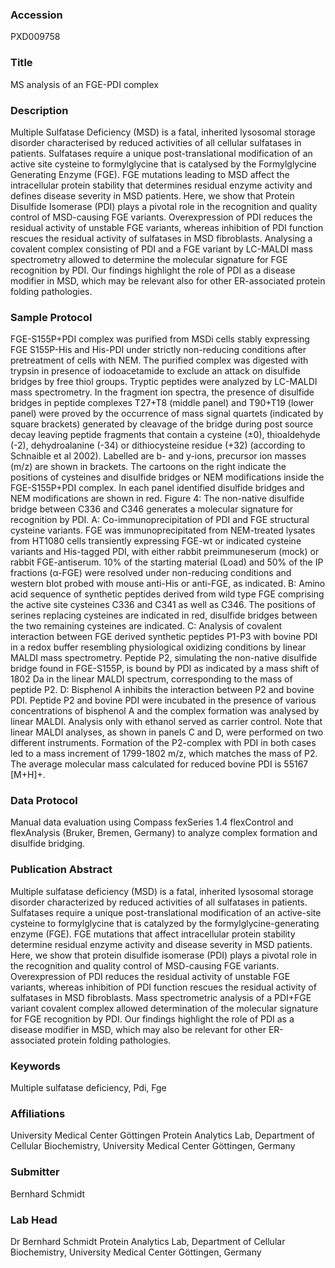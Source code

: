 ### Accession
PXD009758

### Title
MS analysis of an FGE-PDI complex

### Description
Multiple Sulfatase Deficiency (MSD) is a fatal, inherited lysosomal storage disorder characterised by reduced activities of all cellular sulfatases in patients. Sulfatases require a unique post-translational modification of an active site cysteine to formylglycine that is catalysed by the Formylglycine Generating Enzyme (FGE). FGE mutations leading to MSD affect the intracellular protein stability that determines residual enzyme activity and defines disease severity in MSD patients. Here, we show that Protein Disulfide Isomerase (PDI) plays a pivotal role in the recognition and quality control of MSD-causing FGE variants. Overexpression of PDI reduces the residual activity of unstable FGE variants, whereas inhibition of PDI function rescues the residual activity of sulfatases in MSD fibroblasts. Analysing a covalent complex consisting of PDI and a FGE variant by LC-MALDI mass spectrometry allowed to determine the molecular signature for FGE recognition by PDI. Our findings highlight the role of PDI as a disease modifier in MSD, which may be relevant also for other ER-associated protein folding pathologies.

### Sample Protocol
FGE-S155P+PDI complex was purified from MSDi cells stably expressing FGE S155P-His and His-PDI under strictly non-reducing conditions after pretreatment of cells with NEM. The purified complex was digested with trypsin in presence of iodoacetamide to exclude an attack on disulfide bridges by free thiol groups. Tryptic peptides were analyzed by LC-MALDI mass spectrometry. In the fragment ion spectra, the presence of disulfide bridges in peptide complexes T27+T8 (middle panel) and T90+T19 (lower panel) were proved by the occurrence of mass signal quartets (indicated by square brackets) generated by cleavage of the bridge during post source decay leaving peptide fragments that contain a cysteine (±0), thioaldehyde (-2), dehydroalanine (-34) or dithiocysteine residue (+32) (according to Schnaible et al 2002). Labelled are b- and y-ions, precursor ion masses (m/z) are shown in brackets. The cartoons on the right indicate the positions of cysteines and disulfide bridges or NEM modifications inside the FGE-S155P+PDI complex. In each panel identified disulfide bridges and NEM modifications are shown in red.  Figure 4: The non-native disulfide bridge between C336 and C346 generates a molecular signature for recognition by PDI. A: Co-immunoprecipitation of PDI and FGE structural cysteine variants. FGE was immunoprecipitated from NEM-treated lysates from HT1080 cells transiently expressing FGE-wt or indicated cysteine variants and His-tagged PDI, with either rabbit preimmuneserum (mock) or rabbit FGE-antiserum. 10% of the starting material (Load) and 50% of the IP fractions (α-FGE) were resolved under non-reducing conditions and western blot probed with mouse anti-His or anti-FGE, as indicated. B: Amino acid sequence of synthetic peptides derived from wild type FGE comprising the active site cysteines C336 and C341 as well as C346. The positions of serines replacing cysteines are indicated in red, disulfide bridges between the two remaining cysteines are indicated.  C: Analysis of covalent interaction between FGE derived synthetic peptides P1-P3 with bovine PDI in a redox buffer resembling physiological oxidizing conditions by linear MALDI mass spectrometry. Peptide P2, simulating the non-native disulfide bridge found in FGE-S155P, is bound by PDI as indicated by a mass shift of 1802 Da in the linear MALDI spectrum, corresponding to the mass of peptide P2.  D: Bisphenol A inhibits the interaction between P2 and bovine PDI. Peptide P2 and bovine PDI were incubated in the presence of various concentrations of bisphenol A and the complex formation was analysed by linear MALDI. Analysis only with ethanol served as carrier control.   Note that linear MALDI analyses, as shown in panels C and D, were performed on two different instruments. Formation of the P2-complex with PDI in both cases led to a mass increment of 1799-1802 m/z, which matches the mass of P2. The average molecular mass calculated for reduced bovine PDI is 55167 [M+H]+.

### Data Protocol
Manual data evaluation using Compass fexSeries 1.4 flexControl and flexAnalysis (Bruker, Bremen, Germany) to analyze complex formation and disulfide bridging.

### Publication Abstract
Multiple sulfatase deficiency (MSD) is a fatal, inherited lysosomal storage disorder characterized by reduced activities of all sulfatases in patients. Sulfatases require a unique post-translational modification of an active-site cysteine to formylglycine that is catalyzed by the formylglycine-generating enzyme (FGE). FGE mutations that affect intracellular protein stability determine residual enzyme activity and disease severity in MSD patients. Here, we show that protein disulfide isomerase (PDI) plays a pivotal role in the recognition and quality control of MSD-causing FGE variants. Overexpression of PDI reduces the residual activity of unstable FGE variants, whereas inhibition of PDI function rescues the residual activity of sulfatases in MSD fibroblasts. Mass spectrometric analysis of a PDI+FGE variant covalent complex allowed determination of the molecular signature for FGE recognition by PDI. Our findings highlight the role of PDI as a disease modifier in MSD, which may also be relevant for other ER-associated protein folding pathologies.

### Keywords
Multiple sulfatase deficiency, Pdi, Fge

### Affiliations
University Medical Center Göttingen
Protein Analytics Lab, Department of Cellular Biochemistry, University Medical Center Göttingen, Germany

### Submitter
Bernhard Schmidt

### Lab Head
Dr Bernhard Schmidt
Protein Analytics Lab, Department of Cellular Biochemistry, University Medical Center Göttingen, Germany


